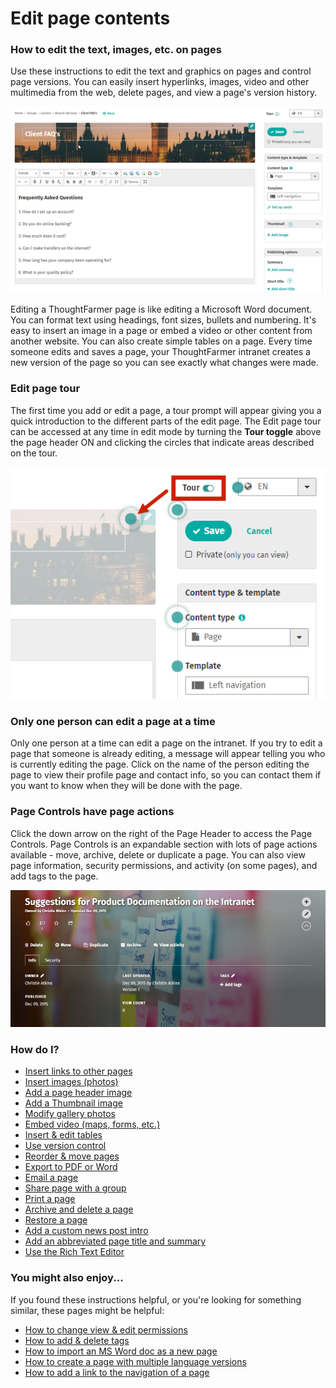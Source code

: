 # Edit page contents

### How to edit the text, images, etc. on pages

Use these instructions to edit the text and graphics on pages and control page versions. You can easily insert hyperlinks, images, video and other multimedia from the web, delete pages, and view a page's version history.  


![](../../.gitbook/assets/1%20%2836%29.png)

Editing a ThoughtFarmer page is like editing a Microsoft Word document. You can format text using headings, font sizes, bullets and numbering. It's easy to insert an image in a page or embed a video or other content from another website. You can also create simple tables on a page. Every time someone edits and saves a page, your ThoughtFarmer intranet creates a new version of the page so you can see exactly what changes were made.

### Edit page tour

The first time you add or edit a page, a tour prompt will appear giving you a quick introduction to the different parts of the edit page. The Edit page tour can be accessed at any time in edit mode by turning the **Tour toggle** above the page header ON and clicking the circles that indicate areas described on the tour.  


![](../../.gitbook/assets/2%20%2810%29.png)

### Only one person can edit a page at a time

Only one person at a time can edit a page on the intranet. If you try to edit a page that someone is already editing, a message will appear telling you who is currently editing the page. Click on the name of the person editing the page to view their profile page and contact info, so you can contact them if you want to know when they will be done with the page.

### Page Controls have page actions

Click the down arrow on the right of the Page Header to access the Page Controls. Page Controls is an expandable section with lots of page actions available - move, archive, delete or duplicate a page. You can also view page information, security permissions, and activity \(on some pages\), and add tags to the page.

![](../../.gitbook/assets/8.0user15617pagecontrols.jpg)



### How do I?

* [Insert links to other pages](insert-links/)
* [Insert images \(photos\)](insert-images.md)
* [Add a page header image](add-page-header-images.md)
* [Add a Thumbnail image](add-thumbnail-images/)
* [Modify gallery photos](modify-gallery-photos.md)
* [Embed video \(maps, forms, etc.\)](embed-forms-widgets-and-more/)
* [Insert & edit tables](insert-and-edit-tables.md)
* [Use version control](version-control.md)
* [Reorder & move pages](reorder-and-move-pages.md)
* [Export to PDF or Word](export-to-pdf-or-word.md)
* [Email a page](email-pages.md)
* [Share page with a group](share-pages-to-a-group.md)
* [Print a page](print-pages.md)
* [Archive and delete a page](archive-and-delete-pages.md)
* [Restore a page](restore-or-undelete-pages.md)
* [Add a custom news post intro](custom-news-post-intro.md)
* [Add an abbreviated page title and summary](add-abbreviated-page-title-and-summary.md)
* [Use the Rich Text Editor](rich-text-editor-and-spell-check.md)

### You might also enjoy...

If you found these instructions helpful, or you're looking for something similar, these pages might be helpful:

* [How to change view & edit permissions](../security-settings-and-permissions/permission-to-view-and-edit.md)
* [How to add & delete tags](../tags/add-and-delete-tags.md)
* [How to import an MS Word doc as a new page](../add-pages-and-sections/import-a-word-document-in-a-page.md)
* [How to create a page with multiple language versions](../languages-and-translation/create-multilingual-page.md)
* [How to add a link to the navigation of a page](../add-pages-and-sections/add-link-in-navigation.md)

